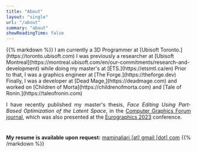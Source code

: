 ```yaml
---
title: "About"
layout: "single"
url: "/about"
summary: "about"
showReadingTime: false
---
```


<span style="text-align: justify;">
{{% markdown %}}
I am currently a 3D Programmer at [Ubisoft Toronto.](https://toronto.ubisoft.com)
I was previously a researcher at [Ubisoft Montreal](https://montreal.ubisoft.com/en/our-commitments/research-and-development)
while doing my master's at [ÉTS.](https://etsmtl.ca/en)
Prior to that, I was a graphics engineer at [The Forge.](https://theforge.dev)
Finally, I was a developer at [Dead Mage,](https://deadmage.com)
and worked on [Children of Morta](https://childrenofmorta.com) and [Tale of Ronin.](https://taleofronin.com) 


I have recently published my master's thesis, _Face Editing Using Part-Based Optimization of the Latent Space_,
in the [Computer Graphics Forum journal,](http://dx.doi.org/10.1111/cgf.14760)
which was also presented at the [Eurographics 2023](https://eg2023.saarland-informatics-campus.de/full-program) conference.

#

**My resume is available upon request:** [maminaliari [at] gmail [dot] com](mailto:maminaliari@gmail.com)
{{% /markdown %}}
</span>
